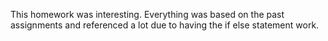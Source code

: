 This homework was interesting. Everything was based on the past assignments and referenced a lot due to having the if else statement work. 